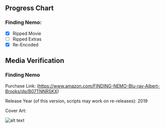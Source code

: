 ## Progress Chart

### Finding Nemo:

   - [X] Ripped Movie
   - [ ] Ripped Extras
   - [X] Re-Encoded

## Media Verification 

### Finding Nemo


Purchase Link: (https://www.amazon.com/FINDING-NEMO-Blu-ray-Albert-Brooks/dp/B07TNNRSKX)

Release Year (of this version, scripts may work on re-releases): 2019

Cover Art:



![alt text](https://m.media-amazon.com/images/I/515u-qeDZ9L._SX342_.jpg)
